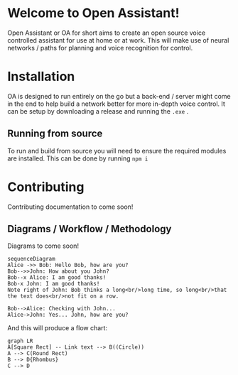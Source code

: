 # Welcome to Open Assistant!

Open Assistant or OA for short aims to create an open source voice controlled assistant for use at home or at work. This will make use of neural networks / paths for planning and voice recognition for control.


# Installation

OA is designed to run entirely on the go but a back-end / server might come in the end to help build a network better for more in-depth voice control. It can be setup by downloading a release and running the `.exe` .

## Running from source

To run and build from source you will need to ensure the required modules are installed. This can be done by running `npm i`

# Contributing

Contributing documentation to come soon!

## Diagrams / Workflow / Methodology

Diagrams to come soon!

```mermaid
sequenceDiagram
Alice ->> Bob: Hello Bob, how are you?
Bob-->>John: How about you John?
Bob--x Alice: I am good thanks!
Bob-x John: I am good thanks!
Note right of John: Bob thinks a long<br/>long time, so long<br/>that the text does<br/>not fit on a row.

Bob-->Alice: Checking with John...
Alice->John: Yes... John, how are you?
```

And this will produce a flow chart:

```mermaid
graph LR
A[Square Rect] -- Link text --> B((Circle))
A --> C(Round Rect)
B --> D{Rhombus}
C --> D
```
